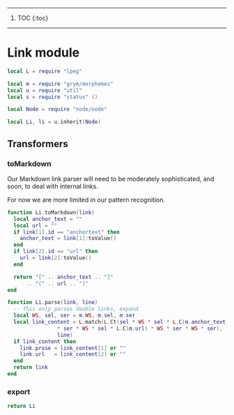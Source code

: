 
------
1. TOC
{:toc}
------

# Link module

```lua
local L = require "lpeg"

local m = require "grym/morphemes"
local u = require "util"
local s = require "status" ()

local Node = require "node/node"
```
```lua
local Li, li = u.inherit(Node)
```
## Transformers


### toMarkdown

  Our Markdown link parser will need to be moderately sophisticated,
and soon, to deal with internal links. 


For now we are more limited in our pattern recognition.

```lua
function Li.toMarkdown(link)
  local anchor_text = ""
  local url = ""
  if link[1].id == "anchortext" then
    anchor_text = link[1]:toValue()
  end
  if link[2].id == "url" then
    url = link[2]:toValue()
  end

  return "[" .. anchor_text .. "]"
      .. "(" .. url .. ")"
end
```
```lua
function Li.parse(link, line)
  -- This only parses double links, expand
  local WS, sel, ser = m.WS, m.sel, m.ser
  local link_content = L.match(L.Ct(sel * WS * sel * L.C(m.anchor_text)
                * ser * WS * sel * L.C(m.url) * WS * ser * WS * ser),
                line)
  if link_content then
    link.prose = link_content[1] or ""
    link.url   = link_content[2] or ""
  end
  return link
end
```
### export

```lua
return Li
```
